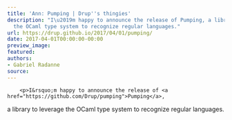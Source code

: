 ```yaml
---
title: 'Ann: Pumping | Drup''s thingies'
description: "I\u2019m happy to announce the release of Pumping, a library to leverage
  the OCaml type system to recognize regular languages."
url: https://drup.github.io/2017/04/01/pumping/
date: 2017-04-01T00:00:00-00:00
preview_image:
featured:
authors:
- Gabriel Radanne
source:
---
```



        
        
        
        <p>I&rsquo;m happy to announce the release of <a href="https://github.com/Drup/pumping">Pumping</a>,
a library to leverage the OCaml type system to recognize regular languages.</p>


        
        

